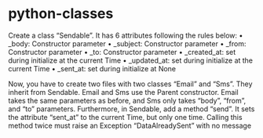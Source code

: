 # python-classes

Create a class “Sendable”.
It has 6 attributes following the rules below:
• _body: Constructor parameter
• _subject: Constructor parameter
• _from: Constructor parameter
• _to: Constructor parameter
• _created_at: set during initialize at the current Time
• _updated_at: set during initialize at the current Time
• _sent_at: set during initialize at None

Now, you have to create two files with two classes “Email” and “Sms”.
They inherit from Sendable.
Email and Sms use the Parent constructor.
Email takes the same parameters as before, and Sms only takes “body”, “from”, and “to” parameters.
Furthermore, in Sendable, add a method “send”. It sets the attribute “sent_at” to the current Time, but only one
time.
Calling this method twice must raise an Exception “DataAlreadySent” with no message
